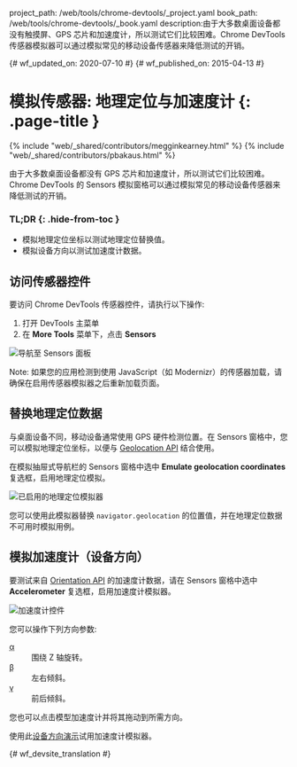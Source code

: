 project_path: /web/tools/chrome-devtools/_project.yaml
book_path: /web/tools/chrome-devtools/_book.yaml
description:由于大多数桌面设备都没有触摸屏、GPS 芯片和加速度计，所以测试它们比较困难。Chrome DevTools 传感器模拟器可以通过模拟常见的移动设备传感器来降低测试的开销。

{# wf_updated_on: 2020-07-10 #}
{# wf_published_on: 2015-04-13 #}

# 模拟传感器: 地理定位与加速度计 {: .page-title }

{% include "web/_shared/contributors/megginkearney.html" %}
{% include "web/_shared/contributors/pbakaus.html" %}

由于大多数桌面设备都没有 GPS 芯片和加速度计，所以测试它们比较困难。Chrome DevTools 的 Sensors 模拟窗格可以通过模拟常见的移动设备传感器来降低测试的开销。


### TL;DR {: .hide-from-toc }
- 模拟地理定位坐标以测试地理定位替换值。
- 模拟设备方向以测试加速度计数据。


## 访问传感器控件

<div class="wf-devtools-flex">
  <div>
    <p>要访问 Chrome DevTools 传感器控件，请执行以下操作: </p>
    <ol>
      <li>打开 DevTools 主菜单</li>
      <li>在 <strong>More Tools</strong> 菜单下，点击 <strong>Sensors</strong></li>
    </ol>
  </div>
  <div class="wf-devtools-flex-half">
    <img src="imgs/navigate-to-sensors.png" alt="导航至 Sensors 面板">
  </div>
</div>

Note: 如果您的应用检测到使用 JavaScript（如 Modernizr）的传感器加载，请确保在启用传感器模拟器之后重新加载页面。

## 替换地理定位数据

与桌面设备不同，移动设备通常使用 GPS 硬件检测位置。在 Sensors 窗格中，您可以模拟地理定位坐标，以便与 <a href='http://www.w3.org/TR/geolocation-API/'>Geolocation API</a> 结合使用。

<div class="wf-devtools-flex">
  <div>
    <p>在模拟抽屉式导航栏的 Sensors 窗格中选中 <strong>Emulate geolocation coordinates</strong> 复选框，启用地理定位模拟。</p>
  </div>
  <div class="wf-devtools-flex-half">
    <img src="imgs/emulation-drawer-geolocation.png" alt="已启用的地理定位模拟器">
  </div>
</div>

您可以使用此模拟器替换 `navigator.geolocation` 的位置值，并在地理定位数据不可用时模拟用例。

## 模拟加速度计（设备方向）

<div class="wf-devtools-flex">
  <div>
    <p>要测试来自 <a href='http://www.w3.org/TR/screen-orientation/'>Orientation API</a> 的加速度计数据，请在 Sensors 窗格中选中 <strong>Accelerometer</strong> 复选框，启用加速度计模拟器。</p>
  </div>
  <div class="wf-devtools-flex-half">
    <img src="imgs/emulation-drawer-accelerometer.png" alt="加速度计控件">
  </div>
</div>

您可以操作下列方向参数:

<dl>
<dt><abbr title="alpha">α</abbr></dt>
<dd>围绕 Z 轴旋转。</dd>
<dt><abbr title="beta">β</abbr></dt>
<dd>左右倾斜。</dd>
<dt><abbr title="gamma">γ</abbr></dt>
<dd>前后倾斜。</dd>
</dl>

您也可以点击模型加速度计并将其拖动到所需方向。

使用此[设备方向演示](http://googlesamples.github.io/web-fundamentals/fundamentals/native-hardware/device-orientation/dev-orientation.html)试用加速度计模拟器。




{# wf_devsite_translation #}
